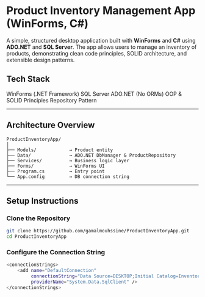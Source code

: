 # Product Inventory Management App (WinForms, C#)

A simple, structured desktop application built with **WinForms** and **C#** using **ADO.NET** and **SQL Server**. The app allows users to manage an inventory of products, demonstrating clean code principles, SOLID architecture, and extensible design patterns.

## Tech Stack

WinForms (.NET Framework)
SQL Server
ADO.NET (No ORMs)
OOP & SOLID Principles
Repository Pattern

---

## Architecture Overview

```text
ProductInventoryApp/
│
├── Models/            → Product entity
├── Data/              → ADO.NET DbManager & ProductRepository
├── Services/          → Business logic layer
├── Forms/             → WinForms UI 
├── Program.cs         → Entry point
└── App.config         → DB connection string
```
---

## Setup Instructions

### Clone the Repository

```bash
git clone https://github.com/gamalmouhssine/ProductInventoryApp.git
cd ProductInventoryApp
```
### Configure the Connection String

```bash
<connectionStrings>
	<add name="DefaultConnection"
		 connectionString="Data Source=DESKTOP;Initial Catalog=InventoryDB;User ID=sa;Password=******;TrustServerCertificate=True;"
		 providerName="System.Data.SqlClient" />
</connectionStrings>
```

